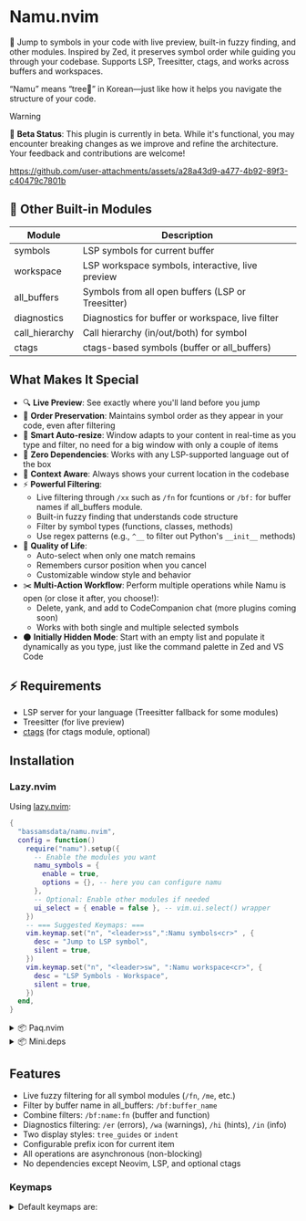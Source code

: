# Namu.nvim

🌿 Jump to symbols in your code with live preview, built-in fuzzy finding, and other modules.
Inspired by Zed, it preserves symbol order while guiding you through your codebase.
Supports LSP, Treesitter, ctags, and works across buffers and workspaces.

“Namu” means “tree🌳” in Korean—just like how it helps you navigate the structure of your code.

> [!WARNING]
> 🚧 **Beta Status**: This plugin is currently in beta. While it's functional, you may encounter breaking changes as we improve and refine the architecture. Your feedback and contributions are welcome!

https://github.com/user-attachments/assets/a28a43d9-a477-4b92-89f3-c40479c7801b

## 🧩 Other Built-in Modules

| Module         | Description                                      |
|----------------|--------------------------------------------------|
| symbols        | LSP symbols for current buffer                   |
| workspace      | LSP workspace symbols, interactive, live preview |
| all_buffers    | Symbols from all open buffers (LSP or Treesitter)|
| diagnostics    | Diagnostics for buffer or workspace, live filter |
| call_hierarchy | Call hierarchy (in/out/both) for symbol          |
| ctags          | ctags-based symbols (buffer or all_buffers)      |


## What Makes It Special

- 🔍 **Live Preview**: See exactly where you'll land before you jump
- 🌳 **Order Preservation**: Maintains symbol order as they appear in your code, even after filtering
- 📐 **Smart Auto-resize**: Window adapts to your content in real-time as you type and filter, no need for a big window with only a couple of items
- 🚀 **Zero Dependencies**: Works with any LSP-supported language out of the box
- 🎯 **Context Aware**: Always shows your current location in the codebase
- ⚡ **Powerful Filtering**:
  - Live filtering through `/xx` such as `/fn` for fcuntions or `/bf:` for buffer names if all_buffers module.
  - Built-in fuzzy finding that understands code structure
  - Filter by symbol types (functions, classes, methods)
  - Use regex patterns (e.g., `^__` to filter out Python's `__init__` methods)
- 🎨 **Quality of Life**:
  - Auto-select when only one match remains
  - Remembers cursor position when you cancel
  - Customizable window style and behavior
- ✂️  **Multi-Action Workflow**: Perform multiple operations while Namu is open (or close it after, you choose!):
  - Delete, yank, and add to CodeCompanion chat (more plugins coming soon)
  - Works with both single and multiple selected symbols
- 🌑 **Initially Hidden Mode**: Start with an empty list and populate it dynamically as you type, just like the command palette in Zed and VS Code


## ⚡ Requirements
- LSP server for your language (Treesitter fallback for some modules)
- Treesitter (for live preview)
- [ctags](https://ctags.io) (for ctags module, optional)

## Installation

### Lazy.nvim

Using [lazy.nvim](https://github.com/folke/lazy.nvim):
```lua
{
  "bassamsdata/namu.nvim",
  config = function()
    require("namu").setup({
      -- Enable the modules you want
      namu_symbols = {
        enable = true,
        options = {}, -- here you can configure namu
      },
      -- Optional: Enable other modules if needed
      ui_select = { enable = false }, -- vim.ui.select() wrapper
    })
    -- === Suggested Keymaps: ===
    vim.keymap.set("n", "<leader>ss",":Namu symbols<cr>" , {
      desc = "Jump to LSP symbol",
      silent = true,
    })
    vim.keymap.set("n", "<leader>sw", ":Namu workspace<cr>", {
      desc = "LSP Symbols - Workspace",
      silent = true,
    })
  end,
}
```

<details>
  <summary>📦 Paq.nvim</summary>

  ```lua
  require "paq" {
    "bassamsdata/namu.nvim"
  }
  ```

</details>

<details>
  <summary>📦 Mini.deps</summary>

  ```lua
  require("mini.deps").add("bassamsdata/namu.nvim")
  ```

</details>


## Features

- Live fuzzy filtering for all symbol modules (`/fn`, `/me`, etc.)
- Filter by buffer name in all_buffers: `/bf:buffer_name`
- Combine filters: `/bf:name:fn` (buffer and function)
- Diagnostics filtering: `/er` (errors), `/wa` (warnings), `/hi` (hints), `/in` (info)
- Two display styles: `tree_guides` or `indent`
- Configurable prefix icon for current item
- All operations are asynchronous (non-blocking)
- No dependencies except Neovim, LSP, and optional ctags


### Keymaps

<details>
<summary>Default keymaps are:</summary>

## Keymaps

<details>
<summary>Show keymaps</summary>

| Key         | Action                                 |
|-------------|----------------------------------------|
| `<CR>`      | Select item                            |
| `<Esc>`     | Close picker                           |
| `<C-n>`     | Next item                              |
| `<C-p>`     | Previous item                          |
| `<Tab>`     | Toggle multiselect                     |
| `<C-a>`     | Select all                             |
| `<C-l>`     | Clear all                              |
| `<C-y>`     | Yank symbol(s)                         |
| `<C-d>`     | Delete symbol(s)                       |
| `<C-v>`     | Open symbol in vertical split          |
| `<C-h>`     | Open symbol in horizontal split        |
| `<C-o>`     | Add symbol(s) to CodeCompanion chat    |

</details>

### Change Keymaps:

<details>
<summary>change the default keymaps:</summary>

```lua
-- in namu_symbols.options
  movement = {
    next = { "<C-n>", "<DOWN>" }, -- Support multiple keys
    previous = { "<C-p>", "<UP>" }, -- Support multiple keys
    close = { "<ESC>" }, -- close mapping
    select = { "<CR>" }, -- select mapping
    delete_word = {}, -- delete word mapping
    clear_line = {}, -- clear line mapping
  },
  multiselect = {
    enabled = false,
    indicator = "●", -- or "✓"◉
    keymaps = {
      toggle = "<Tab>",
      select_all = "<C-a>",
      clear_all = "<C-l>",
      untoggle = "<S-Tab>",
    },
    max_items = nil, -- No limit by default
  },
  custom_keymaps = {
    yank = {
      keys = { "<C-y>" }, -- yank symbol text
    },
    delete = {
      keys = { "<C-d>" }, -- delete symbol text
    },
    vertical_split = {
      keys = { "<C-v>" }, -- open in vertical split
    },
    horizontal_split = {
      keys = { "<C-h>" }, -- open in horizontal split
    },
    codecompanion = {
      keys = "<C-o>", -- Add symbols to CodeCompanion
    },
    avante = {
      keys = "<C-t>", -- Add symbol to Avante
    },
  },
```

</details>

## Commands

| Command                | Arguments         | Description                                 |
|------------------------|------------------|---------------------------------------------|
| :Namu symbols    | function, class… | Show buffer symbols, filter by kind         |
| :Namu workspace | text             | Search workspace symbols                    |
| :Namu all_buffers      |                  | Symbols from all open buffers               |
| :Namu diagnostics  | workspace        | Diagnostics for buffer or workspace         |
| :Namu call in/out/both | in/out/both      | Call hierarchy for symbol                   |
| :Namu ctags [active]   | active           | ctags symbols (buffer or all_buffers)       |
| :Namu help [topic]     | symbols/analysis | Show help                                   |
| :Namu colorscheme      |                  | Colorscheme picker                          |

## Make It Yours

You can check the [configuration documentation](https://github.com/bassamsdata/namu.nvim/tree/main/docs/Namu_config.md) for details on each option.
<details>
  <summary>Here's the full setup with defaults:</summary>

```lua
{ -- Those are the default options
  "bassamsdata/namu.nvim",
  config = function()
    require("namu").setup({
      -- Enable symbols navigator which is the default
      namu_symbols = {
        enable = true,
        ---@type NamuConfig
        options = {
          AllowKinds = {
            default = {
              "Function",
              "Method",
              "Class",
              "Module",
              "Property",
              "Variable",
              -- "Constant",
              -- "Enum",
              -- "Interface",
              -- "Field",
              -- "Struct",
            },
            go = {
              "Function",
              "Method",
              "Struct", -- For struct definitions
              "Field", -- For struct fields
              "Interface",
              "Constant",
              -- "Variable",
              "Property",
              -- "TypeParameter", -- For type parameters if using generics
            },
            lua = { "Function", "Method", "Table", "Module" },
            python = { "Function", "Class", "Method" },
            -- Filetype specific
            yaml = { "Object", "Array" },
            json = { "Module" },
            toml = { "Object" },
            markdown = { "String" },
          },
          BlockList = {
            default = {},
            -- Filetype-specific
            lua = {
              "^vim%.", -- anonymous functions passed to nvim api
              "%.%.%. :", -- vim.iter functions
              ":gsub", -- lua string.gsub
              "^callback$", -- nvim autocmds
              "^filter$",
              "^map$", -- nvim keymaps
            },
            -- another example:
            -- python = { "^__" }, -- ignore __init__ functions
          },
          display = {
            mode = "icon", -- "icon" or "raw"
            padding = 2,
          },
          -- This is a preset that let's set window without really get into the hassle of tuning window options
          -- top10 meaning top 10% of the window
          row_position = "top10", -- options: "center"|"top10"|"top10_right"|"center_right"|"bottom",
          preview = {
            highlight_on_move = true, -- Whether to highlight symbols as you move through them
            -- still needs implmenting, keep it always now
            highlight_mode = "always", -- "always" | "select" (only highlight when selecting)
          },
          window = {
            auto_size = true,
            min_height = 1,
            min_width = 20,
            max_width = 120,
            max_height = 30,
            padding = 2,
            border = "rounded",
            title_pos = "left",
            show_footer = true,
            footer_pos = "right",
            relative = "editor",
            style = "minimal",
            width_ratio = 0.6,
            height_ratio = 0.6,
            title_prefix = "󱠦 ",
          },
          debug = false,
          focus_current_symbol = true,
          auto_select = false,
          initially_hidden = false,
          multiselect = {
            enabled = true,
            indicator = "✓", -- or "✓"●
            keymaps = {
              toggle = "<Tab>",
              untoggle = "<S-Tab>",
              select_all = "<C-a>",
              clear_all = "<C-l>",
            },
            max_items = nil, -- No limit by default
          },
          actions = {
            close_on_yank = false, -- Whether to close picker after yanking
            close_on_delete = true, -- Whether to close picker after deleting
          },
          movement = {-- Support multiple keys
            next = { "<C-n>", "<DOWN>" },
            previous = { "<C-p>", "<UP>" },
            close = { "<ESC>" }, -- "<C-c>" can be added as well
            select = { "<CR>" },
            delete_word = {}, -- it can assign "<C-w>"
            clear_line = {}, -- it can be "<C-u>"
          },
          custom_keymaps = {
            yank = {
              keys = { "<C-y>" },
              desc = "Yank symbol text",
            },
            delete = {
              keys = { "<C-d>" },
              desc = "Delete symbol text",
            },
            vertical_split = {
              keys = { "<C-v>" },
              desc = "Open in vertical split",
            },
            horizontal_split = {
              keys = { "<C-h>" },
              desc = "Open in horizontal split",
            },
            codecompanion = {
              keys = "<C-o>",
              desc = "Add symbol to CodeCompanion",
            },
            avante = {
              keys = "<C-t>",
              desc = "Add symbol to Avante",
            },
          },
          icon = "󱠦", -- 󱠦 -  -  -- 󰚟
          kindText = {
            Function = "function",
            Class = "class",
            Module = "module",
            Constructor = "constructor",
            Interface = "interface",
            Property = "property",
            Field = "field",
            Enum = "enum",
            Constant = "constant",
            Variable = "variable",
          },
          kindIcons = {
            File = "󰈙",
            Module = "󰏗",
            Namespace = "󰌗",
            Package = "󰏖",
            Class = "󰌗",
            Method = "󰆧",
            Property = "󰜢",
            Field = "󰜢",
            Constructor = "󰆧",
            Enum = "󰒻",
            Interface = "󰕘",
            Function = "󰊕",
            Variable = "󰀫",
            Constant = "󰏿",
            String = "󰀬",
            Number = "󰎠",
            Boolean = "󰨙",
            Array = "󰅪",
            Object = "󰅩",
            Key = "󰌋",
            Null = "󰟢",
            EnumMember = "󰒻",
            Struct = "󰌗",
            Event = "󰉁",
            Operator = "󰆕",
            TypeParameter = "󰊄",
          },
          highlight = "NamuPreview",
          highlights = {
            parent = "NamuParent",
            nested = "NamuNested",
            style = "NamuStyle",
          },
          kinds = {
            prefix_kind_colors = true,
            enable_highlights = true,
            highlights = {
              PrefixSymbol = "NamuPrefixSymbol",
              Function = "NamuSymbolFunction",
              Method = "NamuSymbolMethod",
              Class = "NamuSymbolClass",
              Interface = "NamuSymbolInterface",
              Variable = "NamuSymbolVariable",
              Constant = "NamuSymbolConstant",
              Property = "NamuSymbolProperty",
              Field = "NamuSymbolField",
              Enum = "NamuSymbolEnum",
              Module = "NamuSymbolModule",
            },
          },
        }
      }
      colorscheme = {
        enable = false,
        options = {
          -- NOTE: if you activate persist, then please remove any vim.cmd("colorscheme ...") in your config, no needed anymore
          persist = true, -- very efficient mechanism to Remember selected colorscheme
          write_shada = false, -- If you open multiple nvim instances, then probably you need to enable this
          excluded_schemes = {}, -- exclude any colorscheme from the list
          -- it accept the same row_position and movement keys as the one in namy symbols
        },
      },
      ui_select = { enable = false }, -- vim.ui.select() wrapper
    })
  end,
}
```

</details>


## Tips

- Type to filter symbols - it's fuzzy, so no need to be exact, though it prioritizes exact words first
- Use regex patterns for precise filtering (e.g., `^test_` for test functions)
- Press `<CR>` to jump, `<Esc>` to cancel

## Feature Demos

<details>
  <summary>🌳 Order Preservation</summary>
Maintains symbol order as they appear in your code, even after filtering


https://github.com/user-attachments/assets/2f84f1b0-3fb7-4d69-81ea-8ec70acb5b80


<details>
<summary>symbols</summary>

- Shows LSP symbols for current buffer.
- Filter by kind: `:Namu symbols function`
- Live preview as you move.

<!-- Demo video here (folded) -->

</details>


<details>
<summary>workspace</summary>

- Interactive workspace symbol search (LSP).
- Start typing to see results, live preview.

<!-- Demo video here (folded) -->

</details>


<details>
<summary>all_buffers</summary>

- Shows symbols from all open buffers (LSP or Treesitter fallback).
- Filter by buffer: `/bf:buffer_name`
- Combine with kind: `/bf:name:fn`

<!-- Demo video here (folded) -->

</details>


<details>
<summary>diagnostics</summary>

- Shows diagnostics for buffer or workspace.
- Filter by severity: `/er`, `/wa`, `/hi`, `/in`
- Live preview and navigation.

<!-- Demo video here (folded) -->

</details>

<details>
<summary>call_hierarchy</summary>

- Show incoming, outgoing, or both calls for a symbol.
- Usage: `:Namu call in`, `:Namu call out`, `:Namu call both`

<!-- Demo video here (folded) -->

</details>

<details>
<summary>ctags</summary>

- Show ctags-based symbols for buffer or all_buffers.
- Requires ctags installed.
- Usage: `:Namu ctags`, `:Namu ctags active`

<!-- Demo video here (folded) -->
</details>

## Display Styles

<details>
<summary>Show display style examples</summary>

- `options.display.format = "tree_guides"`:
  (image here)

- `options.display.format = "indent"`:
  (image here)

</details>

## Highlights

<details>
<summary>Show highlight groups</summary>

| Group               | Description                        |
|---------------------|------------------------------------|
| NamuCursor          | Cursor highlight                   |
| NamuPrefix          | Prefix highlight                   |
| NamuMatch           | Matched characters                 |
| NamuFilter          | Filter prompt                      |
| NamuPrompt          | Prompt window                      |
| NamuSelected        | Selected item                      |
| NamuFooter          | Footer text                        |
| NamuCurrentItem     | Current item highlight             |
| NamuPrefixSymbol    | Symbol prefix                      |
| NamuSymbolFunction  | Function symbol                    |
| ...                 | ...                                |

</details>

## Contributing

I made this plugin for fun at first and didn't know I could replicate what Zed has, and to be independent and free from any pickers.
Pull requests are welcome! Just please be kind and respectful.
Any suggestions to improve and integrate with other plugins are also welcome.

## Credits & Acknowledgements

- [Zed](https://zed.dev) editor for the idea.
- [Mini.pick](https://github.com/echasnovski/mini.nvim) @echasnovski for the idea of `getchar()`, without which this plugin wouldn't exist.
- Magnet module (couldn’t find it anymore on GitHub, sorry!), which intrigued me a lot.
- @folke for handling multiple versions of Neovim LSP requests and treesitter "locals" in [Snacks.nvim](https://github.com/folke/snacks.nvim).
- tests and ci structure, thanks to @Oli [CodeCompanion](https://github.com/olimorris/codecompanion.nvim)
- A simple mechanism to persist the colorscheme, thanks to this [Reddit comment](https://www.reddit.com/r/neovim/comments/1edwhk8/comment/lfb1m2f/?utm_source=share&utm_medium=web3x&utm_name=web3xcss&utm_term=1&utm_content=share_button).
- [Aerial.nvim](https://github.com/stevearc/aerial.nvim) and @Stevearc for borroing some treesitter queries.
